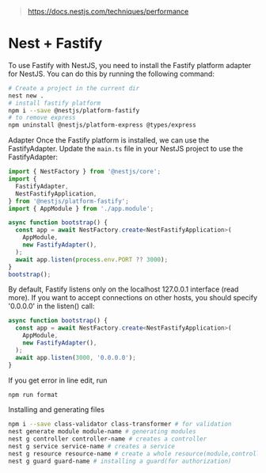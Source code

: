 > https://docs.nestjs.com/techniques/performance

# Nest + Fastify

To use Fastify with NestJS, you need to install the Fastify platform adapter for NestJS. You can do this by running the following command:

```bash
# Create a project in the current dir
nest new .
# install fastify platform
npm i --save @nestjs/platform-fastify
# to remove express
npm uninstall @nestjs/platform-express @types/express
```

Adapter
Once the Fastify platform is installed, we can use the FastifyAdapter.
Update the `main.ts` file in your NestJS project to use the FastifyAdapter:

```typescript
import { NestFactory } from '@nestjs/core';
import {
  FastifyAdapter,
  NestFastifyApplication,
} from '@nestjs/platform-fastify';
import { AppModule } from './app.module';

async function bootstrap() {
  const app = await NestFactory.create<NestFastifyApplication>(
    AppModule,
    new FastifyAdapter(),
  );
  await app.listen(process.env.PORT ?? 3000);
}
bootstrap();
```

By default, Fastify listens only on the localhost 127.0.0.1 interface (read more). If you want to accept connections on other hosts, you should specify '0.0.0.0' in the listen() call:

```typescript
async function bootstrap() {
  const app = await NestFactory.create<NestFastifyApplication>(
    AppModule,
    new FastifyAdapter(),
  );
  await app.listen(3000, '0.0.0.0');
}
```

If you get error in line edit, run

```bash
npm run format
```

Installing and generating files

```bash
npm i --save class-validator class-transformer # for validation
nest generate module module-name # generating modules
nest g controller controller-name # creates a controller
nest g service service-name # creates a service
nest g resource resource-name # create a whole resource(module,controller,service,)
nest g guard guard-name # installing a guard(for authorization)
```